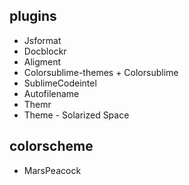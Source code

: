 ## plugins

- Jsformat
- Docblockr
- Aligment
- Colorsublime-themes + Colorsublime
- SublimeCodeintel
- Autofilename
- Themr
- Theme - Solarized Space

## colorscheme
- MarsPeacock

